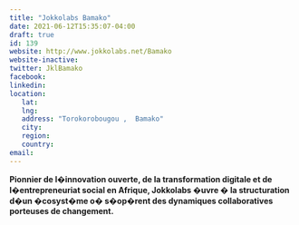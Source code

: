 ```yaml
---
title: "Jokkolabs Bamako"
date: 2021-06-12T15:35:07-04:00
draft: true
id: 139
website: http://www.jokkolabs.net/Bamako
website-inactive: 
twitter: JklBamako
facebook: 
linkedin: 
location: 
   lat: 
   lng: 
   address: "Torokorobougou ,  Bamako"
   city: 
   region: 
   country: 
email: 
---
```

<b>Pionnier de l�innovation ouverte, de la transformation digitale et de l�entrepreneuriat social en Afrique, Jokkolabs �uvre � la structuration d�un �cosyst�me o� s�op�rent des dynamiques collaboratives porteuses de changement.</b>
